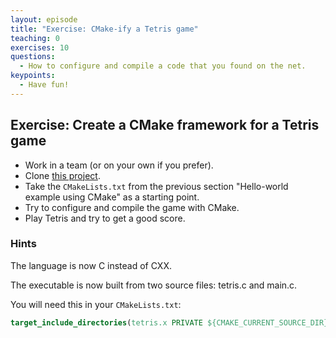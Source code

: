 ```yaml
---
layout: episode
title: "Exercise: CMake-ify a Tetris game"
teaching: 0
exercises: 10
questions:
  - How to configure and compile a code that you found on the net.
keypoints:
  - Have fun!
---
```


## Exercise: Create a CMake framework for a Tetris game

- Work in a team (or on your own if you prefer).
- Clone [this project](https://github.com/Gregwar/ASCII-Tetris).
- Take the `CMakeLists.txt` from the previous section "Hello-world example using CMake" as a starting point.
- Try to configure and compile the game with CMake.
- Play Tetris and try to get a good score.


### Hints

The language is now C instead of CXX.

The executable is now built from two source files: tetris.c and main.c.

You will need this in your `CMakeLists.txt`:

```cmake
target_include_directories(tetris.x PRIVATE ${CMAKE_CURRENT_SOURCE_DIR})
```
